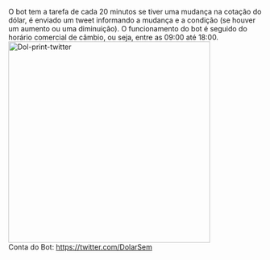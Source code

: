 O bot tem a tarefa de cada 20 minutos se tiver uma mudança na cotação do dólar, é enviado um tweet informando a mudança e a condição (se houver um aumento ou uma diminuição). O funcionamento do bot é seguido do horário comercial de câmbio, ou seja, entre as 09:00 até 18:00.
 <img align="center" alt="Dol-print-twitter" height="400" width="400" src="https://i.imgur.com/02pJ1vg.png"> <br>
Conta do Bot: https://twitter.com/DolarSem

